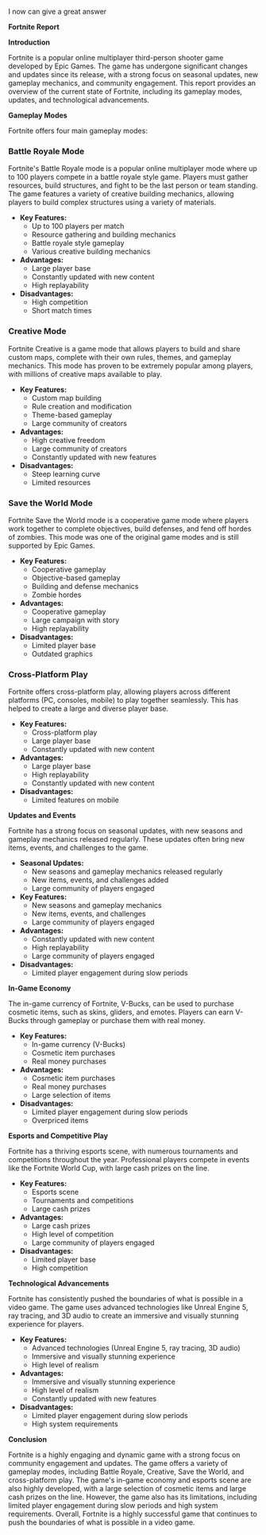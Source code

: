 I now can give a great answer

**Fortnite Report**

**Introduction**

Fortnite is a popular online multiplayer third-person shooter game developed by Epic Games. The game has undergone significant changes and updates since its release, with a strong focus on seasonal updates, new gameplay mechanics, and community engagement. This report provides an overview of the current state of Fortnite, including its gameplay modes, updates, and technological advancements.

**Gameplay Modes**

Fortnite offers four main gameplay modes:

### Battle Royale Mode

Fortnite's Battle Royale mode is a popular online multiplayer mode where up to 100 players compete in a battle royale style game. Players must gather resources, build structures, and fight to be the last person or team standing. The game features a variety of creative building mechanics, allowing players to build complex structures using a variety of materials.

* **Key Features:**
	+ Up to 100 players per match
	+ Resource gathering and building mechanics
	+ Battle royale style gameplay
	+ Various creative building mechanics
* **Advantages:**
	+ Large player base
	+ Constantly updated with new content
	+ High replayability
* **Disadvantages:**
	+ High competition
	+ Short match times

### Creative Mode

Fortnite Creative is a game mode that allows players to build and share custom maps, complete with their own rules, themes, and gameplay mechanics. This mode has proven to be extremely popular among players, with millions of creative maps available to play.

* **Key Features:**
	+ Custom map building
	+ Rule creation and modification
	+ Theme-based gameplay
	+ Large community of creators
* **Advantages:**
	+ High creative freedom
	+ Large community of creators
	+ Constantly updated with new features
* **Disadvantages:**
	+ Steep learning curve
	+ Limited resources

### Save the World Mode

Fortnite Save the World mode is a cooperative game mode where players work together to complete objectives, build defenses, and fend off hordes of zombies. This mode was one of the original game modes and is still supported by Epic Games.

* **Key Features:**
	+ Cooperative gameplay
	+ Objective-based gameplay
	+ Building and defense mechanics
	+ Zombie hordes
* **Advantages:**
	+ Cooperative gameplay
	+ Large campaign with story
	+ High replayability
* **Disadvantages:**
	+ Limited player base
	+ Outdated graphics

### Cross-Platform Play

Fortnite offers cross-platform play, allowing players across different platforms (PC, consoles, mobile) to play together seamlessly. This has helped to create a large and diverse player base.

* **Key Features:**
	+ Cross-platform play
	+ Large player base
	+ Constantly updated with new content
* **Advantages:**
	+ Large player base
	+ High replayability
	+ Constantly updated with new content
* **Disadvantages:**
	+ Limited features on mobile

**Updates and Events**

Fortnite has a strong focus on seasonal updates, with new seasons and gameplay mechanics released regularly. These updates often bring new items, events, and challenges to the game.

* **Seasonal Updates:**
	+ New seasons and gameplay mechanics released regularly
	+ New items, events, and challenges added
	+ Large community of players engaged
* **Key Features:**
	+ New seasons and gameplay mechanics
	+ New items, events, and challenges
	+ Large community of players engaged
* **Advantages:**
	+ Constantly updated with new content
	+ High replayability
	+ Large community of players engaged
* **Disadvantages:**
	+ Limited player engagement during slow periods

**In-Game Economy**

The in-game currency of Fortnite, V-Bucks, can be used to purchase cosmetic items, such as skins, gliders, and emotes. Players can earn V-Bucks through gameplay or purchase them with real money.

* **Key Features:**
	+ In-game currency (V-Bucks)
	+ Cosmetic item purchases
	+ Real money purchases
* **Advantages:**
	+ Cosmetic item purchases
	+ Real money purchases
	+ Large selection of items
* **Disadvantages:**
	+ Limited player engagement during slow periods
	+ Overpriced items

**Esports and Competitive Play**

Fortnite has a thriving esports scene, with numerous tournaments and competitions throughout the year. Professional players compete in events like the Fortnite World Cup, with large cash prizes on the line.

* **Key Features:**
	+ Esports scene
	+ Tournaments and competitions
	+ Large cash prizes
* **Advantages:**
	+ Large cash prizes
	+ High level of competition
	+ Large community of players engaged
* **Disadvantages:**
	+ Limited player base
	+ High competition

**Technological Advancements**

Fortnite has consistently pushed the boundaries of what is possible in a video game. The game uses advanced technologies like Unreal Engine 5, ray tracing, and 3D audio to create an immersive and visually stunning experience for players.

* **Key Features:**
	+ Advanced technologies (Unreal Engine 5, ray tracing, 3D audio)
	+ Immersive and visually stunning experience
	+ High level of realism
* **Advantages:**
	+ Immersive and visually stunning experience
	+ High level of realism
	+ Constantly updated with new features
* **Disadvantages:**
	+ Limited player engagement during slow periods
	+ High system requirements

**Conclusion**

Fortnite is a highly engaging and dynamic game with a strong focus on community engagement and updates. The game offers a variety of gameplay modes, including Battle Royale, Creative, Save the World, and cross-platform play. The game's in-game economy and esports scene are also highly developed, with a large selection of cosmetic items and large cash prizes on the line. However, the game also has its limitations, including limited player engagement during slow periods and high system requirements. Overall, Fortnite is a highly successful game that continues to push the boundaries of what is possible in a video game.